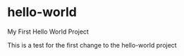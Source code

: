 # hello-world
My First Hello World Project

This is a test for the first change to the hello-world project
